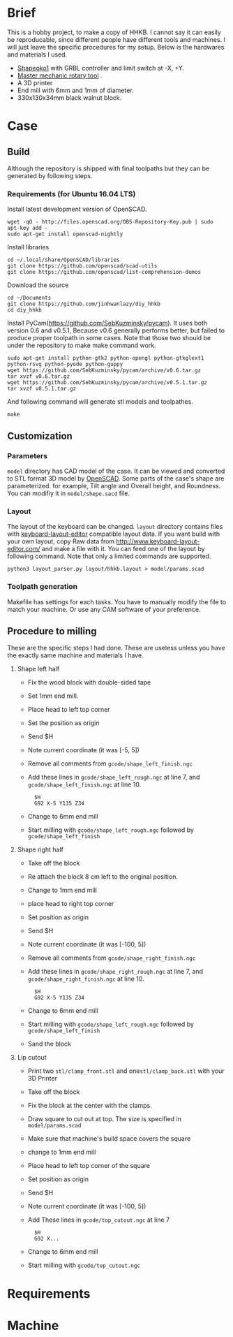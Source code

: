 # Brief
This is a hobby project, to make a copy of HHKB. 
I cannot say it can easily be reproducable, 
since different people have different tools and machines.
I will just leave the specific procedures for my setup.
Below is the hardwares and materials I used.

* [Shapeoko1](https://www.shapeoko.com/shapeoko1.html) with GRBL controller and limit switch at -X, +Y.
* [Master mechanic rotary tool](https://www.amazon.com/Jinding-Group-152294-Mechanic-100-Pieces/dp/B00AV95RWQ) .
* A 3D printer
* End mill with 6mm and 1mm of diameter.
* 330x130x34mm black walnut block.

# Case
## Build
Although the repository is shipped with final toolpaths but they can be 
generated by following steps.

### Requirements (for Ubuntu 16.04 LTS)
Install latest development version of OpenSCAD.

    wget -qO - http://files.openscad.org/OBS-Repository-Key.pub | sudo apt-key add -
    sudo apt-get install openscad-nightly

Install libraries
    
    cd ~/.local/share/OpenSCAD/libraries
    git clone https://github.com/openscad/scad-utils
    git clone https://github.com/openscad/list-comprehension-demos

Download the source

    cd ~/Documents
    git clone https://github.com/jinhwanlazy/diy_hhkb
    cd diy_hhkb

Install PyCam(https://github.com/SebKuzminsky/pycam).
It uses both version 0.6 and v0.5.1, Because v0.6 generally performs better,
but failed to produce proper toolpath in some cases.
Note that those two should be under the repository to make make command work.

    sudo apt-get install python-gtk2 python-opengl python-gtkglext1 python-rsvg python-pyode python-guppy
    wget https://github.com/SebKuzminsky/pycam/archive/v0.6.tar.gz
    tar xvzf v0.6.tar.gz
    wget https://github.com/SebKuzminsky/pycam/archive/v0.5.1.tar.gz
    tar xvzf v0.5.1.tar.gz

And following command will generate stl models and toolpathes.
    
    make

## Customization
### Parameters
`model` directory has CAD model of the case. 
It can be viewed and converted to STL format 3D model by [OpenSCAD](www.openscad.org/). 
Some parts of the case's shape are parameterized.
for example, Tilt angle and Overall height, and Roundness.
You can modifiy it in `model/shepe.sacd` file.

### Layout
The layout of the keyboard can be changed. 
`layout` directory contains files with
[keyboard-layout-editor](http://www.keyboard-layout-editor.com/)
compatible layout data. If you want build with your own layout, copy 
Raw data from http://www.keyboard-layout-editor.com/ and make a file with it.
You can feed one of the layout by following command.
Note that only a limited commands are supported.

    python3 layout_parser.py layout/hhkb.layout > model/params.scad

### Toolpath generation
Makefile has settings for each tasks. 
You have to manually modify the file to match your machine.
Or use any CAM software of your preference.

## Procedure to milling
These are the specific steps I had done. These are useless unless you have 
the exactly same machine and materials I have.

1. Shape left half
    - Fix the wood block with double-sided tape
    - Set 1mm end mill.
    - Place head to left top corner
    - Set the position as origin
    - Send $H
    - Note current coordinate (it was [-5, 5])
    - Remove all comments from `gcode/shape_left_finish.ngc`
    - Add these lines in `gcode/shape_left_rough.ngc` at line 7, and `gcode/shape_left_finish.ngc` at line 10.

            $H 
            G92 X-5 Y135 Z34

    - Change to 6mm end mill
    - Start milling with `gcode/shape_left_rough.ngc` followed by `gcode/shape_left_finish`
2. Shape right half
    - Take off the block
    - Re attach the block 8 cm left to the original position.
    - Change to 1mm end mill
    - place head to right top corner
    - Set position as origin
    - Send $H
    - Note current coordinate (it was [-100, 5])
    - Remove all comments from `gcode/shape_right_finish.ngc`
    - Add these lines in `gcode/shape_right_rough.ngc` at line 7, and `gcode/shape_right_finish.ngc` at line 10.

            $H 
            G92 X-5 Y135 Z34

    - Change to 6mm end mill
    - Start milling with `gcode/shape_left_rough.ngc` followed by `gcode/shape_left_finish`
    - Sand the block
3. Lip cutout
    - Print two `stl/clamp_front.stl` and one`stl/clamp_back.stl` with your 3D Printer
    - Take off the block
    - Fix the block at the center with the clamps.
    - Draw square to cut out at top. The size is specified in `model/params.scad`
    - Make sure that machine's build space covers the square
    - change to 1mm end mill
    - Place head to left top corner of the square
    - Set position as origin
    - Send $H
    - Note current coordinate (it was [-100, 5])
    - Add These lines in `gcode/top_cutout.ngc` at line 7

            $H
            G92 X...

    - Change to 6mm end mill
    - Start milling with `gcode/top_cutout.ngc`
    





# Requirements

# Machine
